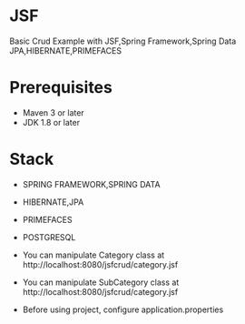 # JSF
Basic Crud Example with JSF,Spring Framework,Spring Data JPA,HIBERNATE,PRIMEFACES


# Prerequisites
* Maven 3 or later
* JDK 1.8 or later

# Stack
* SPRING FRAMEWORK,SPRING DATA
* HIBERNATE,JPA
* PRIMEFACES
* POSTGRESQL


* You can manipulate Category class at http://localhost:8080/jsfcrud/category.jsf
* You can manipulate SubCategory class at http://localhost:8080/jsfcrud/category.jsf


* Before using project, configure application.properties

